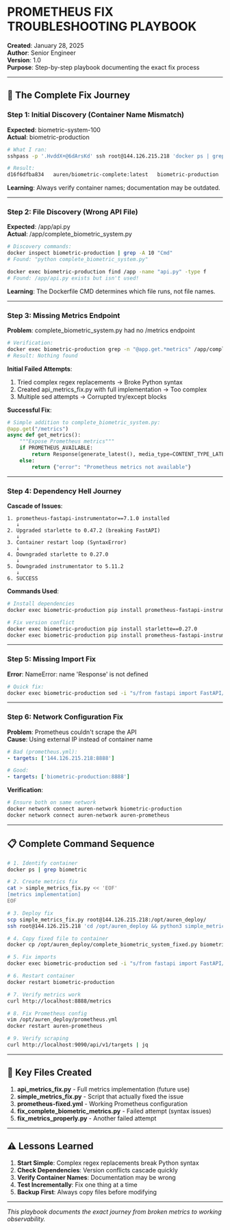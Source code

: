 # PROMETHEUS FIX TROUBLESHOOTING PLAYBOOK

**Created**: January 28, 2025  
**Author**: Senior Engineer  
**Version**: 1.0  
**Purpose**: Step-by-step playbook documenting the exact fix process

---

## 🔧 The Complete Fix Journey

### Step 1: Initial Discovery (Container Name Mismatch)

**Expected**: biometric-system-100  
**Actual**: biometric-production

```bash
# What I ran:
sshpass -p '.HvddX+@6dArsKd' ssh root@144.126.215.218 'docker ps | grep biometric'

# Result:
d16f6dfba834   auren/biometric-complete:latest   biometric-production
```

**Learning**: Always verify container names; documentation may be outdated.

---

### Step 2: File Discovery (Wrong API File)

**Expected**: /app/api.py  
**Actual**: /app/complete_biometric_system.py

```bash
# Discovery commands:
docker inspect biometric-production | grep -A 10 "Cmd"
# Found: "python complete_biometric_system.py"

docker exec biometric-production find /app -name "api.py" -type f
# Found: /app/api.py exists but isn't used!
```

**Learning**: The Dockerfile CMD determines which file runs, not file names.

---

### Step 3: Missing Metrics Endpoint

**Problem**: complete_biometric_system.py had no /metrics endpoint

```bash
# Verification:
docker exec biometric-production grep -n "@app.get.*metrics" /app/complete_biometric_system.py
# Result: Nothing found
```

**Initial Failed Attempts**:
1. Tried complex regex replacements → Broke Python syntax
2. Created api_metrics_fix.py with full implementation → Too complex
3. Multiple sed attempts → Corrupted try/except blocks

**Successful Fix**:
```python
# Simple addition to complete_biometric_system.py:
@app.get("/metrics")
async def get_metrics():
    """Expose Prometheus metrics"""
    if PROMETHEUS_AVAILABLE:
        return Response(generate_latest(), media_type=CONTENT_TYPE_LATEST)
    else:
        return {"error": "Prometheus metrics not available"}
```

---

### Step 4: Dependency Hell Journey

**Cascade of Issues**:
```
1. prometheus-fastapi-instrumentator==7.1.0 installed
   ↓
2. Upgraded starlette to 0.47.2 (breaking FastAPI)
   ↓
3. Container restart loop (SyntaxError)
   ↓
4. Downgraded starlette to 0.27.0
   ↓
5. Downgraded instrumentator to 5.11.2
   ↓
6. SUCCESS
```

**Commands Used**:
```bash
# Install dependencies
docker exec biometric-production pip install prometheus-fastapi-instrumentator psutil

# Fix version conflict
docker exec biometric-production pip install starlette==0.27.0
docker exec biometric-production pip install prometheus-fastapi-instrumentator==5.11.2
```

---

### Step 5: Missing Import Fix

**Error**: NameError: name 'Response' is not defined

```bash
# Quick fix:
docker exec biometric-production sed -i "s/from fastapi import FastAPI/from fastapi import FastAPI, Response/" /app/complete_biometric_system.py
```

---

### Step 6: Network Configuration Fix

**Problem**: Prometheus couldn't scrape the API  
**Cause**: Using external IP instead of container name

```yaml
# Bad (prometheus.yml):
- targets: ['144.126.215.218:8888']

# Good:
- targets: ['biometric-production:8888']
```

**Verification**:
```bash
# Ensure both on same network
docker network connect auren-network biometric-production
docker network connect auren-network auren-prometheus
```

---

## 📋 Complete Command Sequence

```bash
# 1. Identify container
docker ps | grep biometric

# 2. Create metrics fix
cat > simple_metrics_fix.py << 'EOF'
[metrics implementation]
EOF

# 3. Deploy fix
scp simple_metrics_fix.py root@144.126.215.218:/opt/auren_deploy/
ssh root@144.126.215.218 'cd /opt/auren_deploy && python3 simple_metrics_fix.py'

# 4. Copy fixed file to container
docker cp /opt/auren_deploy/complete_biometric_system_fixed.py biometric-production:/app/complete_biometric_system.py

# 5. Fix imports
docker exec biometric-production sed -i "s/from fastapi import FastAPI/from fastapi import FastAPI, Response/" /app/complete_biometric_system.py

# 6. Restart container
docker restart biometric-production

# 7. Verify metrics work
curl http://localhost:8888/metrics

# 8. Fix Prometheus config
vim /opt/auren_deploy/prometheus.yml
docker restart auren-prometheus

# 9. Verify scraping
curl http://localhost:9090/api/v1/targets | jq
```

---

## 🎯 Key Files Created

1. **api_metrics_fix.py** - Full metrics implementation (future use)
2. **simple_metrics_fix.py** - Script that actually fixed the issue
3. **prometheus-fixed.yml** - Working Prometheus configuration
4. **fix_complete_biometric_metrics.py** - Failed attempt (syntax issues)
5. **fix_metrics_properly.py** - Another failed attempt

---

## ⚠️ Lessons Learned

1. **Start Simple**: Complex regex replacements break Python syntax
2. **Check Dependencies**: Version conflicts cascade quickly
3. **Verify Container Names**: Documentation may be wrong
4. **Test Incrementally**: Fix one thing at a time
5. **Backup First**: Always copy files before modifying

---

*This playbook documents the exact journey from broken metrics to working observability.* 